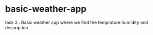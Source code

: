 # basic-weather-app
task 3.. Basic weather app where we find the temprature humidity and description
